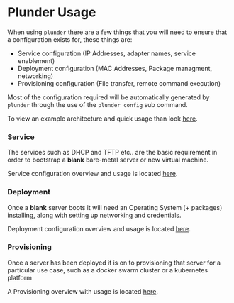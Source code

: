# Plunder Usage

When using `plunder` there are a few things that you will need to ensure that a configuration exists for, these things are:

- Service configuration (IP Addresses, adapter names, service enablement)
- Deployment configuration (MAC Addresses, Package managment, networking)
- Provisioning configuration (File transfer, remote command execution)

Most of the configuration required will be automatically generated by `plunder` through the use of the `plunder config` sub command. 

To view an example architecture and quick usage than look [here](./example_architecture.md).

### Service
The services such as DHCP and TFTP etc.. are the basic requirement in order to bootstrap a **blank** bare-metal server or new virtual machine. 

Service configuration overview and usage is located [here](./service.md).

### Deployment
Once a **blank** server boots it will need an Operating System (+ packages) installing, along with setting up networking and credentials. 

Deployment configuration overview and usage is located [here](./deployment.md).

### Provisioning
Once a server has been deployed it is on to provisioning that server for a particular use case, such as a docker swarm cluster or a kubernetes platform

A Provisioning overview with usage is located [here](./provisioning.md).